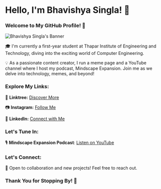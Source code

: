 # Hello, I'm Bhavishya Singla! 👋

### Welcome to My GitHub Profile! 🚀

![Bhavishya Singla's Banner](https://your-banner-url.com)

🎓 I'm currently a first-year student at Thapar Institute of Engineering and Technology, diving into the exciting world of Computer Engineering.

💡 As a passionate content creator, I run a meme page and a YouTube channel where I host my podcast, Mindscape Expansion. Join me as we delve into technology, memes, and beyond!

### Explore My Links:

🔗 **Linktree:** [Discover More](https://linktr.ee/bhavishyasingla)

📷 **Instagram:** [Follow Me](https://www.instagram.com/bhavishyasingla1/)

🔗 **LinkedIn:** [Connect with Me](https://www.linkedin.com/in/bhavishyasingla1/)

### Let's Tune In:

🎙️ **Mindscape Expansion Podcast**: [Listen on YouTube](https://www.youtube.com/playlist?list=PLVogbS8J0CbXxuB_LufFhUtIs4iMJapOG)

### Let's Connect:

🤝 Open to collaboration and new projects! Feel free to reach out.

### Thank You for Stopping By! 🙏
